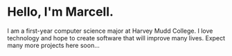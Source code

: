 # Hello, I'm Marcell.

I am a first-year computer science major at Harvey Mudd College. I love technology and hope to create software that will improve many lives. Expect many more projects here soon...

<!---
Marcell-Gentles/Marcell-Gentles is a ✨ special ✨ repository because its `README.md` (this file) appears on your GitHub profile.
You can click the Preview link to take a look at your changes.
--->
